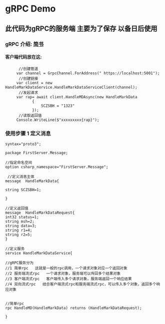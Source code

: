 # gRPC  Demo

## 此代码为gRPC的服务端   主要为了保存  以备日后使用

### gRPC 介绍:  [简书](https://www.jianshu.com/p/9c947d98e192,'gRPC介绍')


#### 客户端代码放在这:
```
      //创建管道
     var channel = GrpcChannel.ForAddress(" https://localhost:5001");
      //创建链接
     var client = new HandleMarkDataService.HandleMarkDataServiceClient(channel);
      //发起请求
     var rap= await client.HandleMDAsync(new HandleMarkData
            {
                SCZSBH = "1323"
            });
      //读取返回值
     Console.WriteLine($"xxxxxxxxx{rap}");
```

### 使用步骤 1 定义消息

```
syntax="proto3";

package FirstServer.Message;

//指定命名空间
option csharp_namespace="FirstServer.Message";
 
 //定义消息主体
message  HandleMarkData{

string SCZSBH=1;

}

//定义返回值
message  HandleMarkDataRequest{
int32 status=1;
string msh=2;
string data=3;
string r1=4;
string r2=5;
}

//定义服务
service HandleMarkDataService{

//gRPC服务分为 
//1 简单rpc   这就是一般的rpc调用，一个请求对象对应一个返回对象
//2 服务端流式rpc   一个请求对象，服务端可以传回多个结果对象
//3 客户端流式rpc   客户端传入多个请求对象，服务端返回一个响应结果
//4 双向流式rpc   结合客户端流式rpc和服务端流式rpc，可以传入多个对象，返回多个响应对象


//简单rpc
rpc HandleMD(HandleMarkData) returns (HandleMarkDataRequest);

}
```
